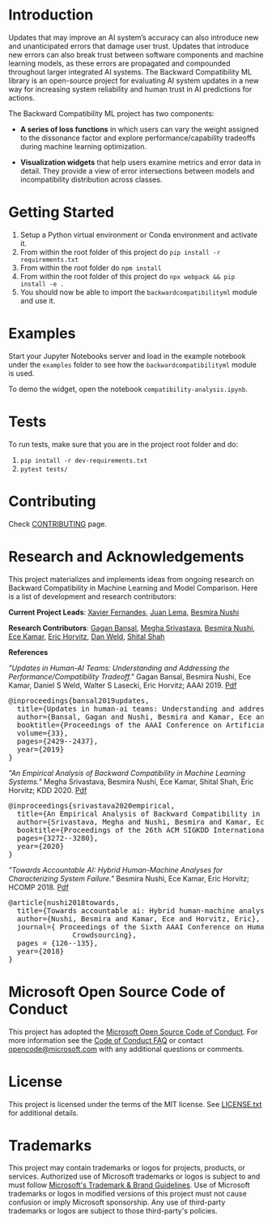 # Introduction

Updates that may improve an AI system’s accuracy can also introduce new
and unanticipated errors that damage user trust. Updates that introduce
new errors can also break trust between software components and machine
learning models, as these errors are propagated and compounded
throughout larger integrated AI systems. The Backward Compatibility ML
library is an open-source project for evaluating AI system updates in a
new way for increasing system reliability and human trust in AI
predictions for actions.

The Backward Compatibility ML project has two components:

- **A series of loss functions** in which users can vary the weight
  assigned to the dissonance factor and explore performance/capability
  tradeoffs during machine learning optimization.

- **Visualization widgets** that help users examine metrics and error
  data in detail. They provide a view of error intersections between
  models and incompatibility distribution across classes.

# Getting Started

1. Setup a Python virtual environment or Conda environment and activate it.
2. From within the root folder of this project do `pip install -r requirements.txt`
3. From within the root folder do `npm install`
4. From within the root folder of this project do `npx webpack && pip install -e .`
5. You should now be able to import the `backwardcompatibilityml` module and use it.

# Examples

Start your Jupyter Notebooks server and load in the example notebook under the `examples` folder
to see how the `backwardcompatibilityml` module is used.

To demo the widget, open the notebook `compatibility-analysis.ipynb`.

# Tests

To run tests, make sure that you are in the project root folder and do:

1. `pip install -r dev-requirements.txt`
2. `pytest tests/`

# Contributing

Check [CONTRIBUTING](CONTRIBUTING.md) page.

# Research and Acknowledgements 
This project materializes and implements ideas from ongoing research on Backward Compatibility in Machine Learning and Model Comparison. Here is a list of development and research contributors:

**Current Project Leads**: [Xavier Fernandes](https://www.linkedin.com/in/praphat-xavier-fernandes-86574814/), [Juan Lema](http://juanlema.com), [Besmira Nushi](https://besmiranushi.com/)

**Research Contributors**: [Gagan Bansal](https://homes.cs.washington.edu/~bansalg/), [Megha Srivastava](https://web.stanford.edu/~meghas/), [Besmira Nushi](https://besmiranushi.com/
), [Ece Kamar](https://www.ecekamar.com/), [Eric Horvitz](http://www.erichorvitz.com/), [Dan Weld](https://www.cs.washington.edu/people/faculty/weld), [Shital Shah](https://shitalshah.com/)

**References**

_"Updates in Human-AI Teams: Understanding and Addressing the Performance/Compatibility Tradeoff."_ Gagan Bansal, Besmira Nushi, Ece Kamar, Daniel S Weld, Walter S Lasecki, Eric Horvitz; AAAI 2019. [Pdf](https://www.microsoft.com/en-us/research/publication/updates-in-human-ai-teams-understanding-and-addressing-the-performance-compatibility-tradeoff/)

<pre>
@inproceedings{bansal2019updates,
  title={Updates in human-ai teams: Understanding and addressing the performance/compatibility tradeoff},
  author={Bansal, Gagan and Nushi, Besmira and Kamar, Ece and Weld, Daniel S and Lasecki, Walter S and Horvitz, Eric},
  booktitle={Proceedings of the AAAI Conference on Artificial Intelligence},
  volume={33},
  pages={2429--2437},
  year={2019}
}
</pre>

_"An Empirical Analysis of Backward Compatibility in Machine Learning Systems."_ Megha Srivastava, Besmira Nushi, Ece Kamar, Shital Shah, Eric Horvitz; KDD 2020. [Pdf](https://www.microsoft.com/en-us/research/publication/an-empirical-analysis-of-backward-compatibility-in-machine-learning-systems/)

<pre>
@inproceedings{srivastava2020empirical,
  title={An Empirical Analysis of Backward Compatibility in Machine Learning Systems},
  author={Srivastava, Megha and Nushi, Besmira and Kamar, Ece and Shah, Shital and Horvitz, Eric},
  booktitle={Proceedings of the 26th ACM SIGKDD International Conference on Knowledge Discovery \& Data Mining},
  pages={3272--3280},
  year={2020}
}
</pre>

_"Towards Accountable AI: Hybrid Human-Machine Analyses for Characterizing System Failure."_ Besmira Nushi, Ece Kamar, Eric Horvitz; HCOMP 2018. [Pdf](https://www.microsoft.com/en-us/research/publication/towards-accountable-ai-hybrid-human-machine-analyses-for-characterizing-system-failure/)

<pre>
@article{nushi2018towards,
  title={Towards accountable ai: Hybrid human-machine analyses for characterizing system failure},
  author={Nushi, Besmira and Kamar, Ece and Horvitz, Eric},
  journal={ Proceedings of the Sixth AAAI Conference on Human Computation and
               Crowdsourcing},
  pages = {126--135},
  year={2018}
}
</pre>


# Microsoft Open Source Code of Conduct

This project has adopted the [Microsoft Open Source Code of Conduct](https://opensource.microsoft.com/codeofconduct/).
For more information see the [Code of Conduct FAQ](https://opensource.microsoft.com/codeofconduct/faq/)
or contact [opencode@microsoft.com](mailto:opencode@microsoft.com) with any additional questions or comments.

# License

This project is licensed under the terms of the MIT license. See [LICENSE.txt](LICENSE.txt) for additional details.

# Trademarks

This project may contain trademarks or logos for projects, products, or services. Authorized use of Microsoft trademarks or logos is subject to and must follow [Microsoft's Trademark & Brand Guidelines](https://www.microsoft.com/en-us/legal/intellectualproperty/trademarks/usage/general). Use of Microsoft trademarks or logos in modified versions of this project must not cause confusion or imply Microsoft sponsorship. Any use of third-party trademarks or logos are subject to those third-party's policies.
